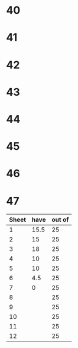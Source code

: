 # 40

# 41

# 42

# 43

# 44

# 45

# 46

# 47


| Sheet | have | out of |
| ----- | ---- | ------ |
| 1     | 15.5 | 25     |
| 2     | 15   | 25     |
| 3     | 18   | 25     |
| 4     | 10   | 25     |
| 5     | 10   | 25     |
| 6     | 4.5  | 25     |
| 7     | 0    | 25     |
| 8     |      | 25     |
| 9     |      | 25     |
| 10    |      | 25     |
| 11    |      | 25     |
| 12    |      | 25     |
